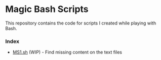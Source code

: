 # Magic Bash Scripts
This repository contains the code for scripts I created while playing with Bash.

### Index

* [MS1.sh](/MS1.sh) (WIP) - Find missing content on the text files
